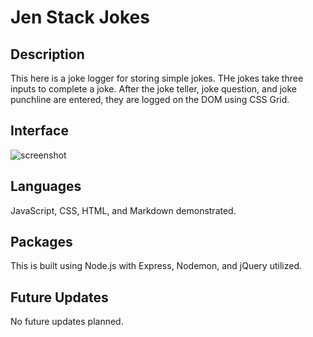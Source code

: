 # Jen Stack Jokes

## Description

This here is a joke logger for storing simple jokes. THe jokes take three inputs to complete a joke. After the joke teller, joke question, and joke punchline are entered, they are logged on the DOM using CSS Grid.

## Interface

![screenshot](./server/public/images/screenshot.png)

## Languages

JavaScript, CSS, HTML, and Markdown demonstrated.

## Packages

This is built using Node.js with Express, Nodemon, and jQuery utilized.

## Future Updates

No future updates planned.
